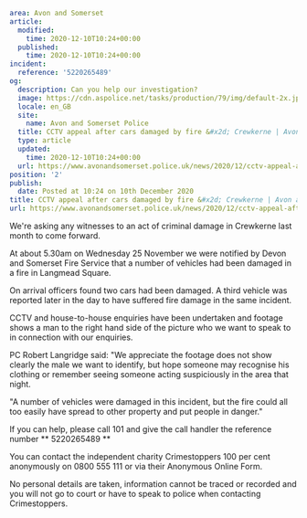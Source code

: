 ```yaml
area: Avon and Somerset
article:
  modified:
    time: 2020-12-10T10:24+00:00
  published:
    time: 2020-12-10T10:24+00:00
incident:
  reference: '5220265489'
og:
  description: Can you help our investigation?
  image: https://cdn.aspolice.net/tasks/production/79/img/default-2x.jpg
  locale: en_GB
  site:
    name: Avon and Somerset Police
  title: CCTV appeal after cars damaged by fire &#x2d; Crewkerne | Avon and Somerset Police
  type: article
  updated:
    time: 2020-12-10T10:24+00:00
  url: https://www.avonandsomerset.police.uk/news/2020/12/cctv-appeal-after-cars-damaged-by-fire-crewkerne/
position: '2'
publish:
  date: Posted at 10:24 on 10th December 2020
title: CCTV appeal after cars damaged by fire &#x2d; Crewkerne | Avon and Somerset Police
url: https://www.avonandsomerset.police.uk/news/2020/12/cctv-appeal-after-cars-damaged-by-fire-crewkerne/
```

We're asking any witnesses to an act of criminal damage in Crewkerne last month to come forward.

At about 5.30am on Wednesday 25 November we were notified by Devon and Somerset Fire Service that a number of vehicles had been damaged in a fire in Langmead Square.

On arrival officers found two cars had been damaged. A third vehicle was reported later in the day to have suffered fire damage in the same incident.

CCTV and house-to-house enquiries have been undertaken and footage shows a man to the right hand side of the picture who we want to speak to in connection with our enquiries.

PC Robert Langridge said: "We appreciate the footage does not show clearly the male we want to identify, but hope someone may recognise his clothing or remember seeing someone acting suspiciously in the area that night.

"A number of vehicles were damaged in this incident, but the fire could all too easily have spread to other property and put people in danger."

If you can help, please call 101 and give the call handler the reference number ** 5220265489 **

You can contact the independent charity Crimestoppers 100 per cent anonymously on 0800 555 111 or via their Anonymous Online Form.

No personal details are taken, information cannot be traced or recorded and you will not go to court or have to speak to police when contacting Crimestoppers.
